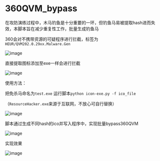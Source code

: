 # 360QVM_bypass

在攻防演练过程中，木马钓鱼是十分重要的一环，但钓鱼马易被提取hash进而失效，本脚本旨在减少重复性工作，批量生成钓鱼马

360会对不携带资源的可疑程序进行拦截，标签为`HEUR/QVM202.0.29xx.Malware.Gen`

![image](https://github.com/Pizz33/360QVM_bypass/assets/88339946/6b287357-bd77-436f-93b3-bc63d6475638)

直接提取图标添加至exe一样会进行拦截

![image](https://github.com/Pizz33/360QVM_bypass/assets/88339946/c803d4c9-ff89-4f6b-8760-198876e68d2d)

使用方法：

把免杀马命名为`test.exe` 运行脚本`python icon-exe.py -f ico_file`

（`ResourceHacker.exe`来源于互联网，不放心可自行替换）

![image](https://github.com/Pizz33/360QVM_bypass/assets/88339946/ba5c04a3-a1d4-4f20-a648-3495518d06ad)

脚本通过生成不同hash的ico并写入程序中，实现批量bypass360QVM

![image](https://github.com/Pizz33/360QVM_bypass/assets/88339946/2ea3a967-b845-435d-a806-85b28e838f7e)

实现效果

![image](https://github.com/Pizz33/360QVM_bypass/assets/88339946/6d3dcfac-7877-470b-b449-627ebc45554a)

